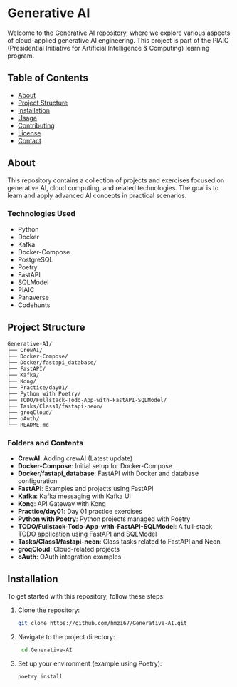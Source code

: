 # Generative AI

Welcome to the Generative AI repository, where we explore various aspects of cloud-applied generative AI engineering. This project is part of the PIAIC (Presidential Initiative for Artificial Intelligence & Computing) learning program.

## Table of Contents
- [About](#about)
- [Project Structure](#project-structure)
- [Installation](#installation)
- [Usage](#usage)
- [Contributing](#contributing)
- [License](#license)
- [Contact](#contact)

## About

This repository contains a collection of projects and exercises focused on generative AI, cloud computing, and related technologies. The goal is to learn and apply advanced AI concepts in practical scenarios.

### Technologies Used
- Python
- Docker
- Kafka
- Docker-Compose
- PostgreSQL
- Poetry
- FastAPI
- SQLModel
- PIAIC
- Panaverse
- Codehunts

## Project Structure

    Generative-AI/
    ├── CrewAI/
    ├── Docker-Compose/
    ├── Docker/fastapi_database/
    ├── FastAPI/
    ├── Kafka/
    ├── Kong/
    ├── Practice/day01/
    ├── Python with Poetry/
    ├── TODO/Fullstack-Todo-App-with-FastAPI-SQLModel/
    ├── Tasks/Class1/fastapi-neon/
    ├── groqCloud/
    ├── oAuth/
    └── README.md


### Folders and Contents
- **CrewAI**: Adding crewAI (Latest update)
- **Docker-Compose**: Initial setup for Docker-Compose
- **Docker/fastapi_database**: FastAPI with Docker and database configuration
- **FastAPI**: Examples and projects using FastAPI
- **Kafka**: Kafka messaging with Kafka UI
- **Kong**: API Gateway with Kong
- **Practice/day01**: Day 01 practice exercises
- **Python with Poetry**: Python projects managed with Poetry
- **TODO/Fullstack-Todo-App-with-FastAPI-SQLModel**: A full-stack TODO application using FastAPI and SQLModel
- **Tasks/Class1/fastapi-neon**: Class tasks related to FastAPI and Neon
- **groqCloud**: Cloud-related projects
- **oAuth**: OAuth integration examples

## Installation

To get started with this repository, follow these steps:

1. Clone the repository:
   ```sh
   git clone https://github.com/hmzi67/Generative-AI.git
   ```

2. Navigate to the project directory:
   ```sh
    cd Generative-AI
    ```
3. Set up your environment (example using Poetry):
    ```sh
    poetry install
    ```
